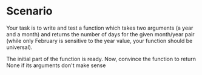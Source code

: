 # **Scenario**

Your task is to write and test a function which takes two arguments (a year and a month) and returns the number of days for the given month/year pair (while only February is sensitive to the year value, your function should be universal).

The initial part of the function is ready. Now, convince the function to return None if its arguments don't make sense